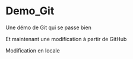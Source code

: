 # Demo_Git
Une démo de Git qui se passe bien

Et maintenant une modification à partir de GitHub

Modification en locale
